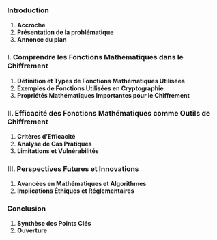 ### Introduction
   1. **Accroche**
   2. **Présentation de la problématique**
   3. **Annonce du plan**

### I. Comprendre les Fonctions Mathématiques dans le Chiffrement
   1. **Définition et Types de Fonctions Mathématiques Utilisées**
   2. **Exemples de Fonctions Utilisées en Cryptographie**
   3. **Propriétés Mathématiques Importantes pour le Chiffrement**

### II. Efficacité des Fonctions Mathématiques comme Outils de Chiffrement
   1. **Critères d’Efficacité**
   2. **Analyse de Cas Pratiques**
   3. **Limitations et Vulnérabilités**

### III. Perspectives Futures et Innovations
   1. **Avancées en Mathématiques et Algorithmes**
   2. **Implications Éthiques et Réglementaires**

### Conclusion
   1. **Synthèse des Points Clés**
   2. **Ouverture**